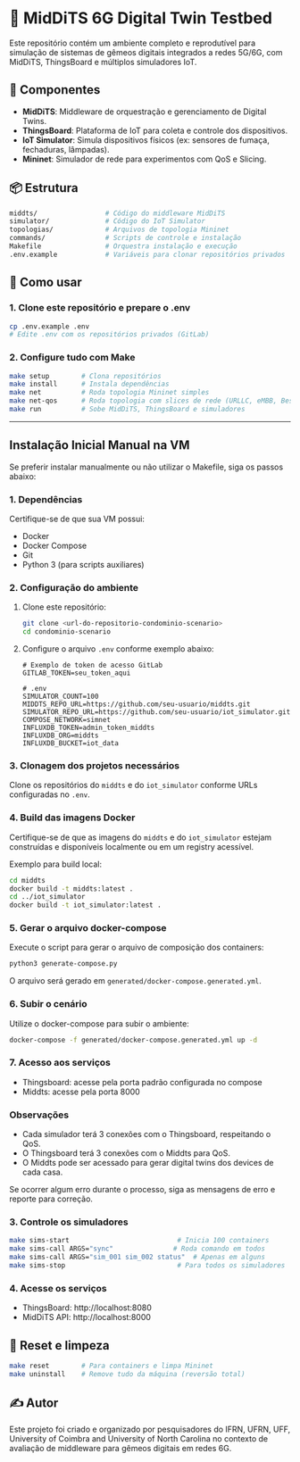 # 🧪 MidDiTS 6G Digital Twin Testbed

Este repositório contém um ambiente completo e reprodutível para simulação de sistemas de gêmeos digitais integrados a redes 5G/6G, com MidDiTS, ThingsBoard e múltiplos simuladores IoT.

## 🧩 Componentes

- **MidDiTS**: Middleware de orquestração e gerenciamento de Digital Twins.
- **ThingsBoard**: Plataforma de IoT para coleta e controle dos dispositivos.
- **IoT Simulator**: Simula dispositivos físicos (ex: sensores de fumaça, fechaduras, lâmpadas).
- **Mininet**: Simulador de rede para experimentos com QoS e Slicing.

## 📦 Estrutura

```bash
middts/                 # Código do middleware MidDiTS
simulator/              # Código do IoT Simulator
topologias/             # Arquivos de topologia Mininet
commands/               # Scripts de controle e instalação
Makefile                # Orquestra instalação e execução
.env.example            # Variáveis para clonar repositórios privados
```

## 🚀 Como usar

### 1. Clone este repositório e prepare o .env

```bash
cp .env.example .env
# Edite .env com os repositórios privados (GitLab)
```

### 2. Configure tudo com Make

```bash
make setup        # Clona repositórios
make install      # Instala dependências
make net          # Roda topologia Mininet simples
make net-qos      # Roda topologia com slices de rede (URLLC, eMBB, Best Effort)
make run          # Sobe MidDiTS, ThingsBoard e simuladores
```

---

## Instalação Inicial Manual na VM

Se preferir instalar manualmente ou não utilizar o Makefile, siga os passos abaixo:

### 1. Dependências

Certifique-se de que sua VM possui:
- Docker
- Docker Compose
- Git
- Python 3 (para scripts auxiliares)

### 2. Configuração do ambiente

1. Clone este repositório:
   ```bash
   git clone <url-do-repositorio-condominio-scenario>
   cd condominio-scenario
   ```

2. Configure o arquivo `.env` conforme exemplo abaixo:
   ```env
   # Exemplo de token de acesso GitLab
   GITLAB_TOKEN=seu_token_aqui

   # .env
   SIMULATOR_COUNT=100
   MIDDTS_REPO_URL=https://github.com/seu-usuario/middts.git
   SIMULATOR_REPO_URL=https://github.com/seu-usuario/iot_simulator.git
   COMPOSE_NETWORK=simnet
   INFLUXDB_TOKEN=admin_token_middts
   INFLUXDB_ORG=middts
   INFLUXDB_BUCKET=iot_data
   ```

### 3. Clonagem dos projetos necessários

Clone os repositórios do `middts` e do `iot_simulator` conforme URLs configuradas no `.env`.

### 4. Build das imagens Docker

Certifique-se de que as imagens do `middts` e do `iot_simulator` estejam construídas e disponíveis localmente ou em um registry acessível.

Exemplo para build local:
```bash
cd middts
docker build -t middts:latest .
cd ../iot_simulator
docker build -t iot_simulator:latest .
```

### 5. Gerar o arquivo docker-compose

Execute o script para gerar o arquivo de composição dos containers:
```bash
python3 generate-compose.py
```
O arquivo será gerado em `generated/docker-compose.generated.yml`.

### 6. Subir o cenário

Utilize o docker-compose para subir o ambiente:
```bash
docker-compose -f generated/docker-compose.generated.yml up -d
```

### 7. Acesso aos serviços

- Thingsboard: acesse pela porta padrão configurada no compose
- Middts: acesse pela porta 8000

### Observações

- Cada simulador terá 3 conexões com o Thingsboard, respeitando o QoS.
- O Thingsboard terá 3 conexões com o Middts para QoS.
- O Middts pode ser acessado para gerar digital twins dos devices de cada casa.

Se ocorrer algum erro durante o processo, siga as mensagens de erro e reporte para correção.

### 3. Controle os simuladores

```bash
make sims-start                           # Inicia 100 containers
make sims-call ARGS="sync"               # Roda comando em todos
make sims-call ARGS="sim_001 sim_002 status"  # Apenas em alguns
make sims-stop                            # Para todos os simuladores
```

### 4. Acesse os serviços

- ThingsBoard: http://localhost:8080  
- MidDiTS API: http://localhost:8000  

## 🧹 Reset e limpeza

```bash
make reset        # Para containers e limpa Mininet
make uninstall    # Remove tudo da máquina (reversão total)
```

## ✍️ Autor

Este projeto foi criado e organizado por pesquisadores do IFRN, UFRN, UFF, University of Coimbra and University of North Carolina  no contexto de avaliação de middleware para gêmeos digitais em redes 6G.
